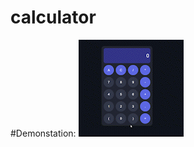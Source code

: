 # calculator

#Demonstation:
![](https://github.com/mahum-azam/calculator/blob/main/calculator.gif)
